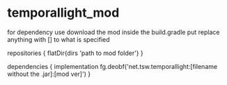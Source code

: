 # temporallight_mod
 for dependency use download the mod
 inside the build.gradle put replace anything with [] to what is specified
 
 repositories {
  flatDir{dirs 'path to mod folder'}
 }
 
 
dependencies {
  implementation fg.deobf('net.tsw.temporallight:[filename without the .jar]:[mod ver]')
}


